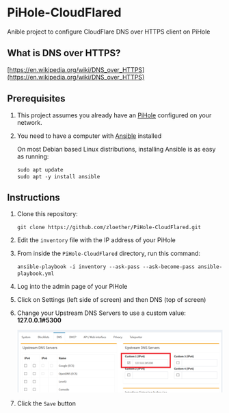 # PiHole-CloudFlared
Anible project to configure CloudFlare DNS over HTTPS client on PiHole


## What is DNS over HTTPS?
[https://en.wikipedia.org/wiki/DNS_over_HTTPS](https://en.wikipedia.org/wiki/DNS_over_HTTPS)


## Prerequisites
1. This project assumes you already have an [PiHole](https://pi-hole.net/) configured on your network.

1. You need to have a computer with [Ansible](https://www.ansible.com/) installed

    On most Debian based Linux distributions, installing Ansible is as easy as running:
    ```
    sudo apt update
    sudo apt -y install ansible
    ```


## Instructions
1. Clone this repository:
    ```
    git clone https://github.com/zloether/PiHole-CloudFlared.git
    ```

1. Edit the `inventory` file with the IP address of your PiHole

1. From inside the `PiHole-CloudFlared` directory, run this command:
    ```
    ansible-playbook -i inventory --ask-pass --ask-become-pass ansible-playbook.yml
    ```

1. Log into the admin page of your PiHole

1. Click on Settings (left side of screen) and then DNS (top of screen)

1. Change your Upstream DNS Servers to use a custom value:
    __127.0.0.1#5300__

    ![config](https://github.com/zloether/PiHole-CloudFlared/blob/master/config.png)

1. Click the `Save` button